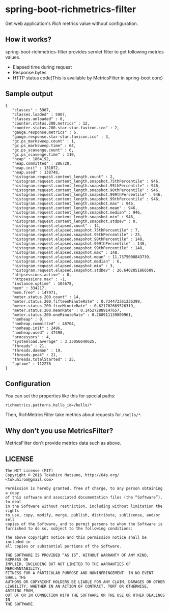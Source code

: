 # spring-boot-richmetrics-filter

Get web application's *Rich* metrics value without configuration.

## How it works?

spring-boot-richmetrics-filter provides servlet filter to get following metrics values.

 * Elapsed time during request
 * Response bytes
 * HTTP status code(This is available by MetricsFilter in spring-boot core)

## Sample output

```
{
   "classes" : 5907,
   "classes.loaded" : 5907,
   "classes.unloaded" : 0,
   "counter.status.200.metrics" : 12,
   "counter.status.200.star-star.favicon.ico" : 2,
   "gauge.response.metrics" : 6,
   "gauge.response.star-star.favicon.ico" : 3,
   "gc.ps_marksweep.count" : 1,
   "gc.ps_marksweep.time" : 64,
   "gc.ps_scavenge.count" : 6,
   "gc.ps_scavenge.time" : 110,
   "heap" : 1864192,
   "heap.committed" : 286720,
   "heap.init" : 131072,
   "heap.used" : 138748,
   "histogram.request.content_length.count" : 2,
   "histogram.request.content_length.snapshot.75thPercentile" : 946,
   "histogram.request.content_length.snapshot.95thPercentile" : 946,
   "histogram.request.content_length.snapshot.98thPercentile" : 946,
   "histogram.request.content_length.snapshot.999thPercentile" : 946,
   "histogram.request.content_length.snapshot.99thPercentile" : 946,
   "histogram.request.content_length.snapshot.max" : 946,
   "histogram.request.content_length.snapshot.mean" : 946,
   "histogram.request.content_length.snapshot.median" : 946,
   "histogram.request.content_length.snapshot.min" : 946,
   "histogram.request.content_length.snapshot.stdDev" : 0,
   "histogram.request.elapsed.count" : 14,
   "histogram.request.elapsed.snapshot.75thPercentile" : 7,
   "histogram.request.elapsed.snapshot.95thPercentile" : 25,
   "histogram.request.elapsed.snapshot.98thPercentile" : 148,
   "histogram.request.elapsed.snapshot.999thPercentile" : 148,
   "histogram.request.elapsed.snapshot.99thPercentile" : 148,
   "histogram.request.elapsed.snapshot.max" : 148,
   "histogram.request.elapsed.snapshot.mean" : 11.7375008843739,
   "histogram.request.elapsed.snapshot.median" : 6,
   "histogram.request.elapsed.snapshot.min" : 3,
   "histogram.request.elapsed.snapshot.stdDev" : 26.6402051866509,
   "httpsessions.active" : 0,
   "httpsessions.max" : -1,
   "instance.uptime" : 104678,
   "mem" : 334217,
   "mem.free" : 147971,
   "meter.status.200.count" : 14,
   "meter.status.200.fifteenMinuteRate" : 0.734473361236399,
   "meter.status.200.fiveMinuteRate" : 0.621702669526319,
   "meter.status.200.meanRate" : 0.145272889147657,
   "meter.status.200.oneMinuteRate" : 0.268911139809961,
   "nonheap" : 0,
   "nonheap.committed" : 48704,
   "nonheap.init" : 2496,
   "nonheap.used" : 47498,
   "processors" : 4,
   "systemload.average" : 3.33056640625,
   "threads" : 21,
   "threads.daemon" : 19,
   "threads.peak" : 21,
   "threads.totalStarted" : 25,
   "uptime" : 112276
}
```

## Configuration

You can set the properties like this for special paths:

    richmetrics.patterns.hello_id=/hello/*

Then, RichMetricsFilter take metrics about requests for `/hello/*`.

## Why don't you use MetricsFilter?
MetricsFilter don't provide metrics data such as above.

## LICENSE

    The MIT License (MIT)
    Copyright © 2016 Tokuhiro Matsuno, http://64p.org/ <tokuhirom@gmail.com>
    
    Permission is hereby granted, free of charge, to any person obtaining a copy
    of this software and associated documentation files (the “Software”), to deal
    in the Software without restriction, including without limitation the rights
    to use, copy, modify, merge, publish, distribute, sublicense, and/or sell
    copies of the Software, and to permit persons to whom the Software is
    furnished to do so, subject to the following conditions:
    
    The above copyright notice and this permission notice shall be included in
    all copies or substantial portions of the Software.
    
    THE SOFTWARE IS PROVIDED “AS IS”, WITHOUT WARRANTY OF ANY KIND, EXPRESS OR
    IMPLIED, INCLUDING BUT NOT LIMITED TO THE WARRANTIES OF MERCHANTABILITY,
    FITNESS FOR A PARTICULAR PURPOSE AND NONINFRINGEMENT. IN NO EVENT SHALL THE
    AUTHORS OR COPYRIGHT HOLDERS BE LIABLE FOR ANY CLAIM, DAMAGES OR OTHER
    LIABILITY, WHETHER IN AN ACTION OF CONTRACT, TORT OR OTHERWISE, ARISING FROM,
    OUT OF OR IN CONNECTION WITH THE SOFTWARE OR THE USE OR OTHER DEALINGS IN
    THE SOFTWARE.
